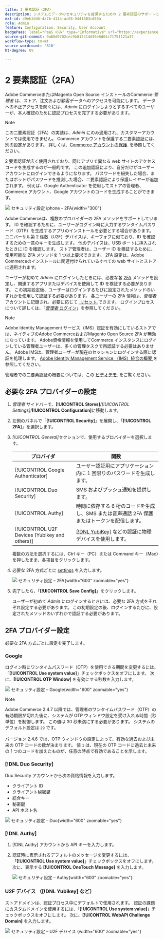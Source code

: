 ```yaml
---
title: 2 要素認証（2FA）
description: システムとデータのセキュリティを確保するための 2 要素認証のサポートについて説明します。
exl-id: d9eb3dd6-4a7b-411a-ac08-0441803cd59a
role: Admin
feature: Configuration, Security, User Account
badgePaas: label="PaaS のみ" type="Informative" url="https://experienceleague.adobe.com/ja/docs/commerce/user-guides/product-solutions" tooltip="Adobe Commerce on Cloud プロジェクト（Adobeが管理する PaaS インフラストラクチャ）およびオンプレミスプロジェクトにのみ適用されます。"
source-git-commit: 9a68d9702cec9b812414d39e8d04c71751121a37
workflow-type: tm+mt
source-wordcount: '810'
ht-degree: 0%

---
```


# 2 要素認証（2FA）

Adobe CommerceまたはMagento Open Source インストールのCommerce _管理者_ は、ストア、注文および顧客データへのアクセスを可能にします。 データへの不正アクセスを防ぐには、_Admin_ にログインしようとするすべてのユーザーが、本人確認のために認証プロセスを完了する必要があります。

>[!NOTE]
>
>この二要素認証（2FA）の実装は、_Admin_ にのみ適用され、カスタマーアカウントでは使用できません。 Commerce アカウントを保護する二要素認証には、別の設定があります。 詳しくは、[Commerce アカウントの保護 &#x200B;](../getting-started/commerce-account-secure.md) を参照してください。

2 要素認証が広く使用されており、同じアプリで異なる web サイトのアクセスコードを生成するのが一般的です。 この追加認証により、自分だけがユーザーアカウントにログインできるようになります。 パスワードを紛失した場合、またはボットがパスワードを推測した場合、二要素認証により保護レイヤーが追加されます。 例えば、Google Authenticator を使用してストアの管理者、Commerce アカウント、Google アカウントのコードを生成することができます。

![&#x200B; セキュリティ設定 iphone - 2FA](./assets/google-authenticator-iphone.png){width="300"}

Adobe Commerceは、複数のプロバイダーの 2FA メソッドをサポートしています。 ID を確認するために、ユーザーがログイン時に入力するワンタイムパスワード（OTP）を生成するアプリのインストールを必要とする場合があります。 ユニバーサル第 2 係数（U2F）デバイスは、キーフォブに似ており、ID を確認するための一意のキーを生成します。 他のデバイスは、USB ポートに挿入されたときに ID を確認します。 ストア管理者は、ユーザー ID を検証するために、使用可能な 2FA メソッドを 1 つ以上要求できます。 2FA 設定は、Adobe Commerceのインストールに関連付けられているすべての web サイトとストアに適用されます。

ユーザーが初めて _Admin_ にログインしたときには、必要な各 [2FA](../configuration-reference/security/2fa.md) メソッドを設定し、関連するアプリまたはデバイスを使用して ID を検証する必要があります。 この初期設定後、ユーザーはログインするたびに設定されたメソッドのいずれかを使用して認証する必要があります。 各ユーザーの 2FA 情報は、_管理者_ アカウントに記録され、必要に応じて [&#x200B; リセット &#x200B;](security-two-factor-authentication-manage.md) できます。 ログインプロセスについて詳しくは、「[_管理者_ ログイン &#x200B;](../getting-started/admin-signin.md)」を参照してください。

>[!NOTE]
>
>Adobe Identity Management サービス（IMS）認証を有効にしているストアでは、ネイティブのAdobe CommerceおよびMagento Open Source 2FA が無効になっています。 Adobe資格情報を使用してCommerce インスタンスにログインしている管理者ユーザーは、多くの管理タスクで再認証する必要はありません。 Adobe IMSは、管理者ユーザーが現在のセッションにログインする際に認証を処理します。 [Adobe Identity Management Service （IMS）統合の概要 &#x200B;](https://experienceleague.adobe.com/docs/commerce-admin/start/admin/ims/adobe-ims-integration-overview.html?lang=ja) を参照してください。

管理者での二要素認証の概要については、この [&#x200B; ビデオデモ &#x200B;](https://video.tv.adobe.com/v/339104?quality=12&learn=on) をご覧ください。

## 必要な 2FA プロバイダーの設定

1. _管理者_ サイドバーで、**[!UICONTROL Stores]**/_[!UICONTROL Settings]_/**[!UICONTROL Configuration]**&#x200B;に移動します。

1. 左側のパネルで「**[!UICONTROL Security]**」を展開し、「**[!UICONTROL 2FA]**」を選択します。

1. _[!UICONTROL General]_&#x200B;セクションで、使用するプロバイダーを選択します。

   | プロバイダ | 関数 |
   |--- |--- |
   | [!UICONTROL Google Authenticator] | ユーザー認証用にアプリケーション内に 1 回限りのパスワードを生成します。 |
   | [!UICONTROL Duo Security] | SMS およびプッシュ通知を提供します。 |
   | [!UICONTROL Authy] | 時間に依存する 6 桁のコードを生成し、SMS または音声通話 2FA 保護またはトークンを配信します。 |
   | [!UICONTROL U2F Devices (Yubikey and others)] | [[!DNL YubiKey]](https://www.yubico.com/) などの認証に物理デバイスを使用します。 |

   複数の方法を選択するには、Ctrl キー（PC）または Command キー（Mac）を押したまま、各項目をクリックします。

1. 必要な 2FA 方式ごとに [settings](../configuration-reference/security/2fa.md) を入力します。

   ![&#x200B; セキュリティ設定 – 2FA](../configuration-reference/security/assets/2fa-general.png){width="600" zoomable="yes"}

1. 完了したら、「**[!UICONTROL Save Config]**」をクリックします。

   ユーザーが初めて _Admin_ にログインするときには、必要な 2FA 方式をそれぞれ設定する必要があります。 この初期設定の後、ログインするたびに、設定されたメソッドのいずれかで認証する必要があります。

## 2FA プロバイダー設定

必要な 2FA 方式ごとに設定を完了します。

### Google

ログイン時にワンタイムパスワード（OTP）を使用できる期間を変更するには、「**[!UICONTROL Use system value]**」チェックボックスをオフにします。 次に、**[!UICONTROL OTP Window]** を有効にする秒数を入力します。

![&#x200B; セキュリティ設定 – Google](../configuration-reference/security/assets/2fa-google.png){width="600" zoomable="yes"}

>[!NOTE]
>
>Adobe Commerce 2.4.7 以降では、管理者のワンタイムパスワード（OTP）の有効期限が切れた後に、システムが OTP ウィンドウ設定を受け入れる時間（秒単位）を制御します。 この値は 30 秒未満にする必要があります。 システムのデフォルト設定は `29` です。<br><br> バージョン 2.4.6 では、OTP ウィンドウの設定によって、有効な過去および未来の OTP コードの数が決まります。 値 `1` は、現在の OTP コードに過去と未来の 1 つのコードを加えたものが、任意の時点で有効であることを示します。

### [!DNL Duo Security]

Duo Security アカウントから次の資格情報を入力します。

- クライアント ID
- クライアント秘密鍵
- 統合キー
- 秘密鍵
- API ホスト名

![&#x200B; セキュリティ設定 – Duo](../configuration-reference/security/assets/2fa-duo-security.png){width="600" zoomable="yes"}

### [!DNL Authy]

1. [!DNL Authy] アカウントから API キーを入力します。

1. 認証時に表示されるデフォルトのメッセージを変更するには、「**[!UICONTROL Use system value]**」チェックボックスをオフにします。 次に、表示する **[!UICONTROL OneTouch Message]** を入力します。

   ![&#x200B; セキュリティ設定 – Authy](../configuration-reference/security/assets/2fa-authy.png){width="600" zoomable="yes"}

### U2F デバイス （[!DNL Yubikey] など）

ストアドメインは、認証プロセス中にデフォルトで使用されます。 認証の課題にカスタムドメインを使用するには、「**[!UICONTROL Use system value]**」チェックボックスをオフにします。 次に、**[!UICONTROL WebAPi Challenge Domain]** を入力します。

![&#x200B; セキュリティ設定 – U2F デバイス &#x200B;](../configuration-reference/security/assets/2fa-u2f-key.png){width="600" zoomable="yes"}

